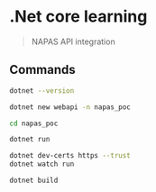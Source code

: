 # .Net core learning

> NAPAS API integration

## Commands

```bash
dotnet --version

dotnet new webapi -n napas_poc

cd napas_poc

dotnet run

dotnet dev-certs https --trust
dotnet watch run

dotnet build
```
